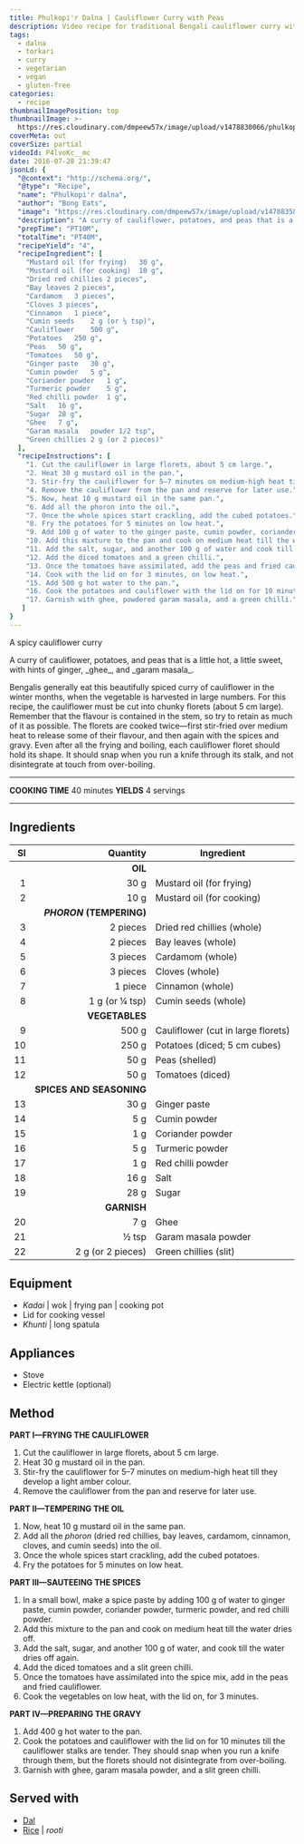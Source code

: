 ```yaml
---
title: Phulkopi'r Dalna | Cauliflower Curry with Peas
description: Video recipe for traditional Bengali cauliflower curry with potatoes and peas, fragrant with ginger, garam masala and ghee.
tags:
  - dalna
  - torkari
  - curry
  - vegetarian
  - vegan
  - gluten-free
categories:
  - recipe
thumbnailImagePosition: top
thumbnailImage: >-
  https://res.cloudinary.com/dmpeew57x/image/upload/v1478830066/phulkopir-dalna_thumbnail.jpg
coverMeta: out
coverSize: partial
videoId: P4lvoKc__mc
date: 2016-07-28 21:39:47
jsonLd: {
  "@context": "http://schema.org/",
  "@type": "Recipe",
  "name": "Phulkopi'r dalna",
  "author": "Bong Eats",
  "image": "https://res.cloudinary.com/dmpeew57x/image/upload/v1478835833/thumbs/phulkopir-dalna-thumbnail-small.jpg",
  "description": "A curry of cauliflower, potatoes, and peas that is a little hot, a little sweet, and with hints of ginger, ghee, and garam masala.",
  "prepTime": "PT10M",
  "totalTime": "PT40M",
  "recipeYield": "4",
  "recipeIngredient": [
    "Mustard oil (for frying)	30 g",
    "Mustard oil (for cooking)	10 g",
    "Dried red chillies	2 pieces",
    "Bay leaves	2 pieces",
    "Cardamom	3 pieces",
    "Cloves	3 pieces",
    "Cinnamon	1 piece",
    "Cumin seeds	2 g (or ¼ tsp)",
    "Cauliflower	500 g",
    "Potatoes	250 g",
    "Peas	50 g",
    "Tomatoes	50 g",
    "Ginger paste	30 g",
    "Cumin powder	5 g",
    "Coriander powder	1 g",		
    "Turmeric powder	5 g",
    "Red chilli powder	1 g",
    "Salt	16 g",
    "Sugar	28 g",		
    "Ghee	7 g",			
    "Garam masala	powder 1/2 tsp",		
    "Green chillies	2 g (or 2 pieces)"
  ],
  "recipeInstructions": [
    "1. Cut the cauliflower in large florets, about 5 cm large.",
    "2. Heat 30 g mustard oil in the pan.",
    "3. Stir-fry the cauliflower for 5–7 minutes on medium-high heat till they develop a light amber colour.",
    "4. Remove the cauliflower from the pan and reserve for later use.",
    "5. Now, heat 10 g mustard oil in the same pan.",
    "6. Add all the phoron into the oil.",
    "7. Once the whole spices start crackling, add the cubed potatoes.",
    "8. Fry the potatoes for 5 minutes on low heat.",
    "9. Add 100 g of water to the ginger paste, cumin powder, coriander powder, turmeric powder, and red chilli powder.",
    "10. Add this mixture to the pan and cook on medium heat till the water dries off.",
    "11. Add the salt, sugar, and another 100 g of water and cook till the water dries off.",
    "12. Add the diced tomatoes and a green chilli.",
    "13. Once the tomatoes have assimilated, add the peas and fried cauliflower.",
    "14. Cook with the lid on for 3 minutes, on low heat.",
    "15. Add 500 g hot water to the pan.",
    "16. Cook the potatoes and cauliflower with the lid on for 10 minutes till the cauliflower stalks are tender. They should snap when you run a knife through them, but the florets should not disintegrate from over-boiling.",
    "17. Garnish with ghee, powdered garam masala, and a green chilli."
   ]
}
---
```



<p class="post-byline">A spicy cauliflower curry</p>

<p class="post-intro">A curry of cauliflower, potatoes, and peas that is a little hot, a little sweet, with hints of ginger, _ghee_, and _garam masala_.</p>

<!-- more -->
<span class="dropcap">B</span>engalis generally eat this beautifully spiced curry of cauliflower in the winter months, when the vegetable is harvested in large numbers. For this recipe, the cauliflower must be cut into chunky florets (about 5 cm large). Remember that the flavour is contained in the stem, so try to retain as much of it as possible. The florets are cooked twice—first stir-fried over medium heat to release some of their flavour, and then again with the spices and gravy. Even after all the frying and boiling, each cauliflower floret should hold its shape. It should snap when you run a knife through its stalk, and not disintegrate at touch from over-boiling.

***
**COOKING TIME**  40 minutes
**YIELDS** 4 servings
***
## Ingredients
| Sl|                Quantity | Ingredient                         |
|--:|------------------------:|------------------------------------|
|   |**OIL**                  |                                    |
| 1 |                    30 g | Mustard oil (for frying)           |
| 2 |                    10 g | Mustard oil (for cooking)          |
|   |**_PHORON_ (TEMPERING)** |                                    |
| 3 |                2 pieces | Dried red chillies (whole)         |
| 4 |                2 pieces | Bay leaves (whole)                 |
| 5 |                3 pieces | Cardamom (whole)                   |
| 6 |                3 pieces | Cloves (whole)                     |
| 7 |                 1 piece | Cinnamon (whole)                   |
| 8 |          1 g (or ¼ tsp) | Cumin seeds (whole)                |
|   |**VEGETABLES**           |                                    |
| 9 |                   500 g | Cauliflower (cut in large florets) |
|10 |                   250 g | Potatoes (diced; 5 cm cubes)       |
|11 |                    50 g | Peas (shelled)                     |
|12 |                    50 g | Tomatoes (diced)                   |
|   |**SPICES AND SEASONING** |                                    |
|13 |                    30 g | Ginger paste                       |
|14 |                     5 g | Cumin powder                       |
|15 |                     1 g | Coriander powder                   |
|16 |                     5 g | Turmeric powder                    |
|17 |                     1 g | Red chilli powder                  |
|18 |                    16 g | Salt                               |
|19 |                    28 g | Sugar                              |
|   |**GARNISH**              |                                    |
|20 |                     7 g | Ghee                               |
|21 |                   ½ tsp | Garam masala powder                |
|22 |       2 g (or 2 pieces) | Green chillies (slit)              |

## Equipment
- _Kadai_ | wok | frying pan | cooking pot
- Lid for cooking vessel
- _Khunti_ | long spatula


## Appliances
- Stove
- Electric kettle (optional)

## Method
**PART I—FRYING THE CAULIFLOWER**
1. Cut the cauliflower in large florets, about 5 cm large.
2. Heat 30 g mustard oil in the pan.
3. Stir-fry the cauliflower for 5–7 minutes on medium-high heat till they develop a light amber colour.
4. Remove the cauliflower from the pan and reserve for later use.

  **PART II—TEMPERING THE OIL**
1. Now, heat 10 g mustard oil in the same pan.
2. Add all the _phoron_ (dried red chillies, bay leaves, cardamom, cinnamon, cloves, and cumin seeds) into the oil.
3. Once the whole spices start crackling, add the cubed potatoes.
4. Fry the potatoes for 5 minutes on low heat.

  **PART III—SAUTEEING THE SPICES**
1. In a small bowl, make a spice paste by adding 100 g of water to ginger paste, cumin powder, coriander powder, turmeric powder, and red chilli powder.
2. Add this mixture to the pan and cook on medium heat till the water dries off.
3. Add the salt, sugar, and another 100 g of water, and cook till the water dries off again.
4. Add the diced tomatoes and a slit green chilli.
5. Once the tomatoes have assimilated into the spice mix, add in the peas and fried cauliflower.
6. Cook the vegetables on low heat, with the lid on, for 3 minutes.

  **PART IV—PREPARING THE GRAVY**
1. Add 400 g hot water to the pan.
2. Cook the potatoes and cauliflower with the lid on for 10 minutes till the cauliflower stalks are tender. They should snap when you run a knife through them, but the florets should not disintegrate from over-boiling.
3. Garnish with ghee, garam masala powder, and a slit green chilli.

## Served with
- [Dal](/tags/dal/)
- [Rice](/how-to/cook-the-perfect-rice/) | _rooti_
